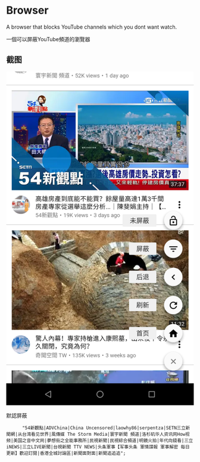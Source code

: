 # Browser

A browser that blocks YouTube channels which you dont want watch.

一個可以屏蔽YouTube頻道的瀏覽器

## 截图

<img src="Screenshots/Screenshot_2018-12-04-11-27-54.png" width="600px">

默認屏蔽

		  "54新觀點|ADVChina|China Uncensored|laowhy86|serpentza|SETN三立新聞網|从台湾看见世界|風傳媒 The Storm Media|寰宇新聞 頻道|洛杉矶华人资讯网How视频|美国之音中文网|夢想街之全能事務所|民視新聞|民視綜合頻道|明鏡火拍|年代向錢看|三立iNEWS|三立LIVE新聞|台視新聞 TTV NEWS|头条軍事【军事头条 軍情諜報 軍事解密 每日更新】歡迎訂閱|香港全城討論區|新聞面對面|新聞追追追";


